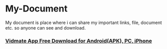 # My-Document
My document is place where i can share my important links, file, document etc. so anyone can see and download.
<h3><a href="http://vidmateapp.net/">Vidmate App Free Download for Android(APK), PC, iPhone</a></h3>
